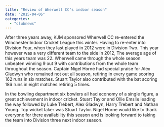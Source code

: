 ```yaml
---
title: "Review of Wherwell CC's indoor season"
date: "2015-04-06"
categories: 
  - "clubnews"
---
```


After three years away, KJM sponsored Wherwell CC re-entered the Winchester Indoor Cricket League this winter. Having to re-enter into Division Four, when they last played in 2012 were in Division Two. This year however was a very different team to the side in 2012, The average age of this years team was 22. Wherwell came through the whole season unbeaten winning 9 out 9 with contributions from the whole team throughout the season. Captain Nigel Horne had special praise for Alex Gladwyn who remained not out all season, retiring in every game scoring 162 runs in six matches. Stuart Taylor also contributed with the bat scoring 186 runs in eight matches retiring 5 times.

In the bowling department six bowlers all had economy of a single figure, a great achievement in indoor cricket. Stuart Taylor and Ollie Emslie leading the way followed by Luke Trebert, Alex Gladwyn, Harry Trebert and Nathan Young. Top wicket taker was Stuart Taylor. Nigel Horne would like to thank everyone for there availability this season and is looking forward to taking the team into Division three next indoor season.
